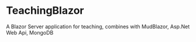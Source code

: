 # TeachingBlazor
A Blazor Server application for teaching, combines with MudBlazor, Asp.Net Web Api, MongoDB
